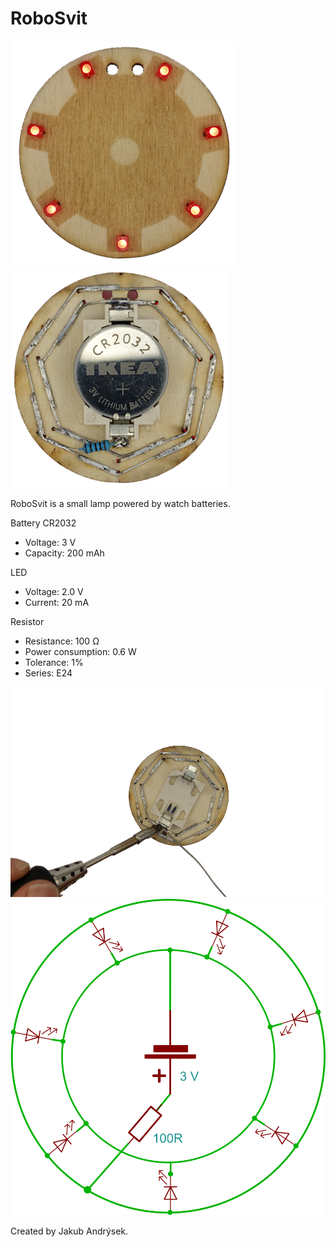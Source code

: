 # RoboSvit

![RoboSvit front side](assets/roboSvit-propag/photo/roboSvit-propag-04.png)
![RoboSvit back side](assets/roboSvit-propag/photo/roboSvit-propag-03.png)

RoboSvit is a small lamp powered by watch batteries.

Battery CR2032
- Voltage: 3 V
- Capacity: 200 mAh

LED
- Voltage: 2.0 V
- Current: 20 mA

Resistor
- Resistance: 100 Ω
- Power consumption: 0.6 W
- Tolerance: 1%
- Series: E24

![RoboSvit soldering](assets/roboSvit-propag/photo/roboSvit-propag-01.png)
![RoboSvit schema](assets/roboSvit-propag/photo/roboSvit-propag-06.png)

Created by Jakub Andrýsek.